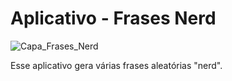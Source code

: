 # Aplicativo - Frases Nerd

![Capa_Frases_Nerd](https://user-images.githubusercontent.com/72177982/109046073-1a748700-76b3-11eb-8c08-c983e3ca24b0.jpg)


Esse aplicativo gera várias frases aleatórias "nerd".